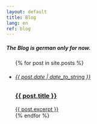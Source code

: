 ```yaml
---
layout: default
title: Blog
lang: en
ref: blog
---
```

<h5>The Blog is german only for now.</h5>
<ul id="bloglist">
	{% for post in site.posts %}
		<a href="{{ post.url }}">
			<li>
				<h6>{{ post.date | date_to_string }}</h6>
				<h3>{{ post.title }}</h3>
				{{ post.excerpt }}
			</li>
		</a>
	{% endfor %}
</ul>
